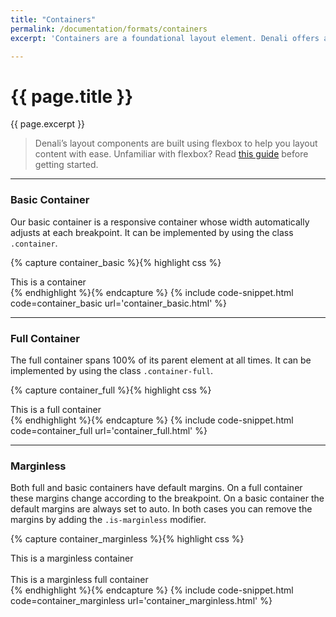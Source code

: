 ```yaml
---
title: "Containers"
permalink: /documentation/formats/containers
excerpt: 'Containers are a foundational layout element. Denali offers a choice between a basic container and a full container. Basic containers can be placed within full containers for added flexibility.'

---
```


# {{ page.title }}
{{ page.excerpt }}

> Denali’s layout components are built using flexbox to help you layout content with ease. Unfamiliar with flexbox? Read [this guide](https://developer.mozilla.org/en-US/docs/Web/CSS/CSS_Flexible_Box_Layout/Basic_Concepts_of_Flexbox) before getting started.

***

### Basic Container
Our basic container is a responsive container whose width automatically adjusts at each breakpoint. It can be implemented by using the class `.container`.

{% capture container_basic %}{% highlight css %}
<div class="container has-bg-blue-500 p-10 br-4">
  This is a container
</div>
{% endhighlight %}{% endcapture %}
{% include code-snippet.html code=container_basic url='container_basic.html' %}

***

### Full Container
The full container spans 100% of its parent element at all times. It can be implemented by using the class `.container-full`.

{% capture container_full %}{% highlight css %}
<div class="container-full has-bg-blue-500 p-y-10 br-4">
  This is a full container
</div>
{% endhighlight %}{% endcapture %}
{% include code-snippet.html code=container_full url='container_full.html' %}

***

### Marginless
Both full and basic containers have default margins. On a full container these margins change according to the breakpoint. On a basic container the default margins are always set to auto. In both cases you can remove the margins by adding the `.is-marginless` modifier.

{% capture container_marginless %}{% highlight css %}
<div class="container is-marginless has-bg-blue-500 p-10 br-4">
  This is a marginless container
</div>

<br>

<div class="container-full is-marginless has-bg-blue-500 p-y-10 br-4">
  This is a marginless full container
</div>
{% endhighlight %}{% endcapture %}
{% include code-snippet.html code=container_marginless url='container_marginless.html' %}
